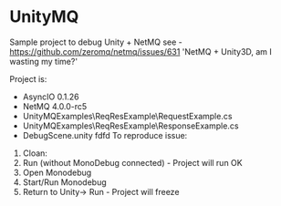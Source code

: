 # UnityMQ

Sample project to debug Unity + NetMQ see - https://github.com/zeromq/netmq/issues/631 'NetMQ + Unity3D, am I wasting my time?'

Project is:
* AsyncIO 0.1.26
* NetMQ 4.0.0-rc5
* UnityMQExamples\ReqResExample\RequestExample.cs
* UnityMQExamples\ReqResExample\ResponseExample.cs
* DebugScene.unity
fdfd
To reproduce issue:
 1. Cloan: 
 2. Run (without MonoDebug connected) - Project will run OK
 3. Open Monodebug
 4. Start/Run Monodebug
 5. Return to Unity-> Run - Project will freeze
